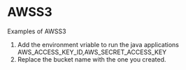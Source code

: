 # AWSS3
Examples of AWSS3
1) Add the environment vriable to run the java applications
AWS_ACCESS_KEY_ID,AWS_SECRET_ACCESS_KEY
2) Replace the bucket name with the one you created.

